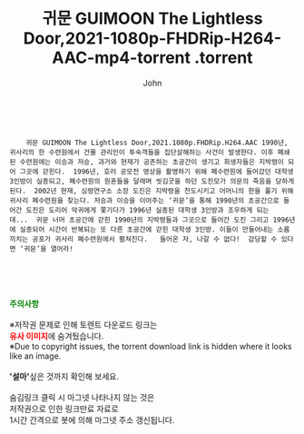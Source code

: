 ﻿---
layout: post
title:  "                   귀문 GUIMOON The Lightless Door,2021-1080p-FHDRip-H264-AAC-mp4-torrent                .torrent"
author: John
categories: [ 영화 ]
tags: [  ]
image:  
description: "                   귀문 GUIMOON The Lightless Door,2021-1080p-FHDRip-H264-AAC-mp4-torrent                 torrent 정보 공유"
toc: true
toc_sticky: true
---

<br>

        귀문 GUIMOON The Lightless Door,2021.1080p.FHDRip.H264.AAC 1990년, 귀사리의 한 수련원에서 건물 관리인이 투숙객들을 집단살해하는 사건이 발생한다. 이후 폐쇄된 수련원에는 이승과 저승, 과거와 현재가 공존하는 초공간이 생기고 희생자들은 지박령이 되어 그곳에 갇힌다.  1996년, 호러 공모전 영상을 촬영하기 위해 폐수련원에 들어갔던 대학생 3인방이 실종되고, 폐수련원의 원혼들을 달래며 씻김굿을 하던 도진모가 의문의 죽음을 당하게 된다.  2002년 현재, 심령연구소 소장 도진은 지박령을 천도시키고 어머니의 한을 풀기 위해 귀사리 폐수련원을 찾는다. 저승과 이승을 이어주는 ‘귀문’을 통해 1990년의 초공간으로 들어간 도진은 도리어 악귀에게 쫓기다가 1996년 실종된 대학생 3인방과 조우하게 되는데...  귀문 너머 초공간에 갇힌 1990년의 지박령들과 그곳으로 들어간 도진 그리고 1996년에 실종되어 시간이 반복되는 또 다른 초공간에 갇힌 대학생 3인방. 이들이 만들어내는 소름 끼치는 공포가 귀사리 폐수련원에서 펼쳐진다.   들어온 자, 나갈 수 없다!  감당할 수 있다면 ‘귀문’을 열어라! 
    
<br><br><br>
<p data-ke-size="size16"><b><span style="color: green;">주의사항</span></b><br /><br />※저작권 문제로 인해 토렌트 다운로드 링크는<br /><b><span style="color: red;">유사 이미지</span></b>에 숨겨뒀습니다.<br />※Due to copyright issues, the torrent download link is hidden where it looks like an image.<br /><br /><b>'설마'</b>싶은 것까지 확인해 보세요.<br /><br />숨김링크 클릭 시 마그넷 나타나지 않는 것은<br />저작권으로 인한 링크만료 자료로<br />1시간 간격으로 봇에 의해 마그넷 주소 갱신됩니다.</p>
